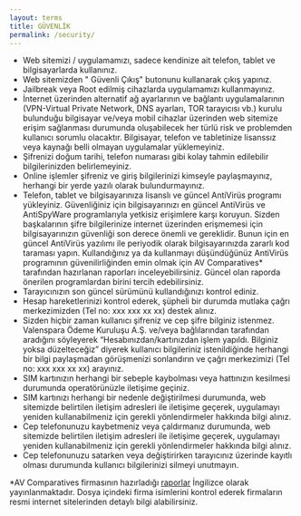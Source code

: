 ```yaml
---
layout: terms
title: GÜVENLİK
permalink: /security/
---
```


- Web sitemizi / uygulamamızı, sadece kendinize ait telefon, tablet ve bilgisayarlarda kullanınız.
- Web sitemizden " Güvenli Çıkış" butonunu kullanarak çıkış yapınız.​
- Jailbreak veya Root edilmiş cihazlarda uygulamamızı kullanmayınız.
- İnternet üzerinden alternatif ağ ayarlarının ve bağlantı uygulamalarının (VPN-Virtual Private Network, DNS ayarları, TOR tarayıcısı vb.) kurulu bulunduğu bilgisayar ve/veya mobil cihazlar üzerinden web sitemize erişim sağlanması durumunda oluşabilecek her türlü risk ve problemden kullanıcı sorumlu olacaktır.
Bilgisayar, telefon ve tabletinize lisanssız veya kaynağı belli olmayan uygulamalar yüklemeyiniz.
- Şifrenizi doğum tarihi, telefon numarası gibi kolay tahmin edilebilir bilgilerinizden belirlemeyiniz.
- Online işlemler şifreniz ve giriş bilgilerinizi kimseyle paylaşmayınız, herhangi bir yerde yazılı olarak bulundurmayınız.
- Telefon, tablet ve bilgisayarınıza lisanslı ve güncel AntiVirüs programı yükleyiniz. Güvenliğiniz için bilgisayarınızı en güncel AntiVirüs ve AntiSpyWare programlarıyla yetkisiz erişimlere karşı koruyun. Sizden başkalarının şifre bilgilerinize internet üzerinden erişmemesi için bilgisayarınızın güvenliği son derece önemli ve gereklidir. Bunun için en güncel AntiVirüs yazılımı ile periyodik olarak bilgisayarınızda zararlı kod taraması yapın. Kullandığınız ya da kullanmayı düşündüğünüz AntiVirüs programının güvenilirliğinden emin olmak için AV Comparatives* tarafından hazırlanan raporları inceleyebilirsiniz. Güncel olan raporda önerilen programlardan birini tercih edebilirsiniz.
- Tarayıcınızın son güncel sürümünü kullandığınızı kontrol ediniz.
- Hesap hareketlerinizi kontrol ederek, şüpheli bir durumda mutlaka çağrı merkezimizden (Tel no: xxx xxx xx xx) destek alınız.
- Sizden hiçbir zaman kullanıcı şifreniz ve cep şifre bilginiz istenmez. Valenspara Ödeme Kuruluşu A.Ş. ve/veya bağlılarından tarafından aradığını söyleyerek “Hesabınızdan/kartınızdan işlem yapıldı. Bilginiz yoksa düzelteceğiz” diyerek kullanıcı bilgileriniz istenildiğinde herhangi bir bilgi paylaşmadan görüşmenizi sonlandırın ve çağrı merkezimizi (Tel no: xxx xxx xx xx) arayınız.
- SIM kartınızın herhangi bir sebeple kaybolması veya hattınızın kesilmesi durumunda operatörünüzle iletişime geçiniz.
- SIM kartınızı herhangi bir nedenle değiştirilmesi durumunda, web sitemizde belirtilen iletişim adresleri ile iletişime geçerek, uygulamayı yeniden kullanabilmeniz için gerekli yönlendirmeler hakkında bilgi alınız.
- Cep telefonunuzu kaybetmeniz veya çaldırmanız durumunda, web sitemizde belirtilen iletişim adresleri ile iletişime geçerek, uygulamayı yeniden kullanabilmeniz için gerekli yönlendirmeler hakkında bilgi alınız.
- Cep telefonunuzu satarken veya değiştirirken tarayıcınız üzerinde kayıtlı olması durumunda kullanıcı bilgilerinizi silmeyi unutmayın.​

*AV Comparatives firmasının hazırladığı <a href="https://www.av-comparatives.org/latest-tests/" target="_blank">raporlar</a> İngilizce olarak yayınlanmaktadır. Dosya içindeki firma isimlerini kontrol ederek firmaların resmi internet sitelerinden detaylı bilgi alabilirsiniz. 


